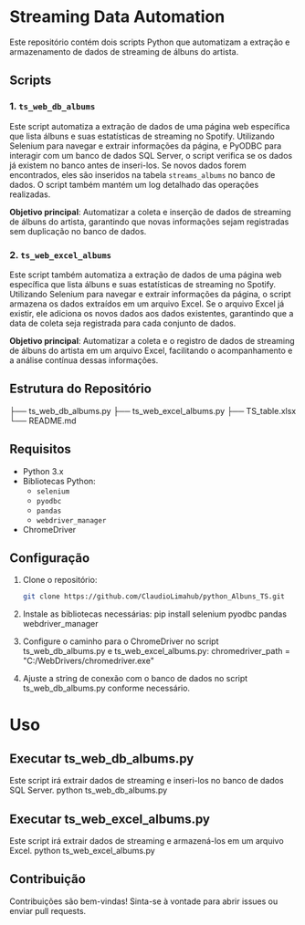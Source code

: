 # Streaming Data Automation

Este repositório contém dois scripts Python que automatizam a extração e armazenamento de dados de streaming de álbuns do artista.

## Scripts

### 1. `ts_web_db_albums`

Este script automatiza a extração de dados de uma página web específica que lista álbuns e suas estatísticas de streaming no Spotify. Utilizando Selenium para navegar e extrair informações da página, e PyODBC para interagir com um banco de dados SQL Server, o script verifica se os dados já existem no banco antes de inseri-los. Se novos dados forem encontrados, eles são inseridos na tabela `streams_albums` no banco de dados. O script também mantém um log detalhado das operações realizadas.

**Objetivo principal**: Automatizar a coleta e inserção de dados de streaming de álbuns do artista, garantindo que novas informações sejam registradas sem duplicação no banco de dados.

### 2. `ts_web_excel_albums`

Este script também automatiza a extração de dados de uma página web específica que lista álbuns e suas estatísticas de streaming no Spotify. Utilizando Selenium para navegar e extrair informações da página, o script armazena os dados extraídos em um arquivo Excel. Se o arquivo Excel já existir, ele adiciona os novos dados aos dados existentes, garantindo que a data de coleta seja registrada para cada conjunto de dados.

**Objetivo principal**: Automatizar a coleta e o registro de dados de streaming de álbuns do artista em um arquivo Excel, facilitando o acompanhamento e a análise contínua dessas informações.

## Estrutura do Repositório

├── ts_web_db_albums.py
├── ts_web_excel_albums.py
├── TS_table.xlsx
└── README.md


## Requisitos

- Python 3.x
- Bibliotecas Python:
  - `selenium`
  - `pyodbc`
  - `pandas`
  - `webdriver_manager`
- ChromeDriver

## Configuração

1. Clone o repositório:
   ```bash
   git clone https://github.com/ClaudioLimahub/python_Albuns_TS.git

2. Instale as bibliotecas necessárias:
pip install selenium pyodbc pandas webdriver_manager

3. Configure o caminho para o ChromeDriver no script ts_web_db_albums.py e ts_web_excel_albums.py:
chromedriver_path = "C:/WebDrivers/chromedriver.exe"

4. Ajuste a string de conexão com o banco de dados no script ts_web_db_albums.py conforme necessário.

# Uso
## Executar ts_web_db_albums.py
Este script irá extrair dados de streaming e inseri-los no banco de dados SQL Server.
python ts_web_db_albums.py

## Executar ts_web_excel_albums.py
Este script irá extrair dados de streaming e armazená-los em um arquivo Excel.
python ts_web_excel_albums.py

## Contribuição
Contribuições são bem-vindas! Sinta-se à vontade para abrir issues ou enviar pull requests.
